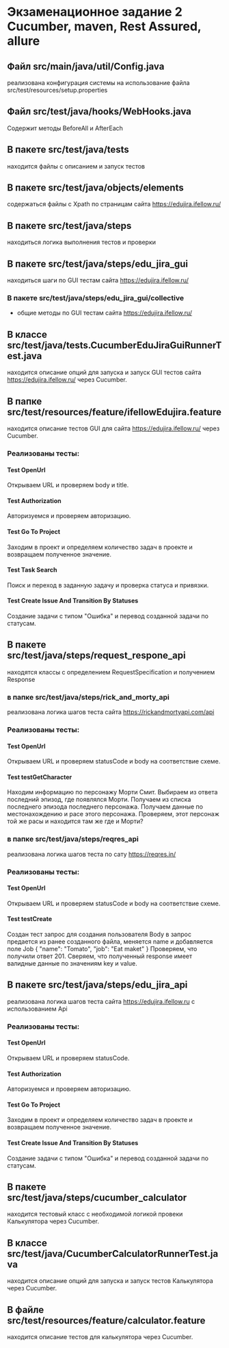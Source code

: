 # Экзаменационное задание 2 Cucumber, maven, Rest Assured, allure


## Файл src/main/java/util/Config.java
реализована конфигурация системы на использование файла src/test/resources/setup.properties

## Файл src/test/java/hooks/WebHooks.java
Содержит методы BeforeAll и AfterEach

## В пакете src/test/java/tests
находится файлы с описанием и запуск тестов

## В пакете src/test/java/objects/elements
содержаться файлы с Xpath по страницам сайта https://edujira.ifellow.ru/

## В пакете src/test/java/steps
находиться логика выполнения тестов и проверки

## В пакете src/test/java/steps/edu_jira_gui
находиться шаги по GUI тестам сайта https://edujira.ifellow.ru/

### В пакете src/test/java/steps/edu_jira_gui/collective
- общие методы по GUI тестам сайта https://edujira.ifellow.ru/

## В классе  src/test/java/tests.CucumberEduJiraGuiRunnerTest.java
находится описание опций для запуска и запуск GUI тестов сайта https://edujira.ifellow.ru/ через Cucumber.

## В папке src/test/resources/feature/ifellowEdujira.feature
находится описание тестов GUI для сайта https://edujira.ifellow.ru/ через Cucumber.

### Реализованы тесты:

#### Test OpenUrl
Открываем URL и проверяем body и title.

#### Test Authorization
Авторизуемся и проверяем авторизацию.

#### Test Go To Project
Заходим в проект и определяем количество задач в проекте и возвращаем полученное значение.

#### Test Task Search
Поиск и переход в заданную задачу и проверка статуса и привязки.

#### Test Create Issue And Transition By Statuses
Создание задачи с типом "Ошибка" и перевод созданной задачи по статусам.

## В пакете src/test/java/steps/request_respone_api
находятся классы с определением RequestSpecification и получением Response

### в папке src/test/java/steps/rick_and_morty_api
реализована логика шагов теста сайта https://rickandmortyapi.com/api

### Реализованы тесты:

#### Test OpenUrl
Открываем URL и проверяем statusCode и body на соответствие схеме.

#### Test testGetCharacter
Находим информацию по персонажу Морти Смит.
Выбираем из ответа последний эпизод, где появлялся Морти.
Получаем из списка последнего эпизода последнего персонажа.
Получаем данные по местонахождению и расе этого персонажа.
Проверяем, этот персонаж той же расы и находится там же где и Морти?

### в папке src/test/java/steps/reqres_api
реализована логика шагов теста по сату https://reqres.in/

### Реализованы тесты:

#### Test OpenUrl
Открываем URL и проверяем statusCode и body на соответствие схеме.

#### Test testCreate

Создан тест запрос для создания пользователя
Body в запрос предается из ранее созданного файла, меняется
name и добавляется поле Job
{ "name": "Tomato", "job": "Eat maket" }
Проверяем, что получили ответ 201.
Сверяем, что полученный response имеет валидные данные по значениям key и value.


## В пакете src/test/java/steps/edu_jira_api
реализована логика шагов теста сайта https://edujira.ifellow.ru с использованием Api

### Реализованы тесты:

#### Test OpenUrl
Открываем URL и проверяем statusCode.

#### Test Authorization
Авторизуемся и проверяем авторизацию.

#### Test Go To Project
Заходим в проект и определяем количество задач в проекте и возвращаем полученное значение.

#### Test Create Issue And Transition By Statuses
Создание задачи с типом "Ошибка" и перевод созданной задачи по статусам.


## В пакете src/test/java/steps/cucumber_calculator
находится тестовый класс с необходимой логикой провеки Калькулятора через Cucumber.

## В классе  src/test/java/CucumberCalculatorRunnerTest.java
находится описание опций для запуска и запуск тестов Калькулятора через Cucumber.

## В файле src/test/resources/feature/calculator.feature
находится описание тестов для калькулятора через Cucumber.






